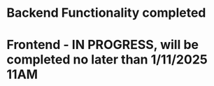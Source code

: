 # Backend Functionality completed
# Frontend - IN PROGRESS, will be completed no later than 1/11/2025 11AM
